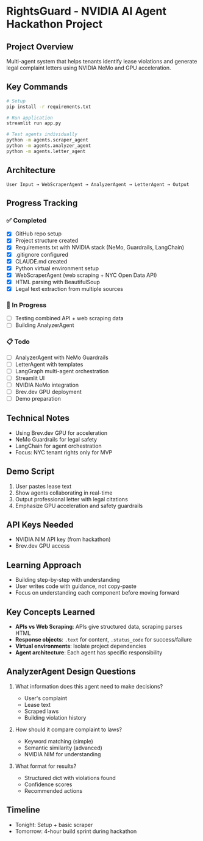 # RightsGuard - NVIDIA AI Agent Hackathon Project

## Project Overview
Multi-agent system that helps tenants identify lease violations and generate legal complaint letters using NVIDIA NeMo and GPU acceleration.

## Key Commands
```bash
# Setup
pip install -r requirements.txt

# Run application  
streamlit run app.py

# Test agents individually
python -m agents.scraper_agent
python -m agents.analyzer_agent  
python -m agents.letter_agent
```

## Architecture
```
User Input → WebScraperAgent → AnalyzerAgent → LetterAgent → Output
```

## Progress Tracking

### ✅ Completed
- [x] GitHub repo setup
- [x] Project structure created
- [x] Requirements.txt with NVIDIA stack (NeMo, Guardrails, LangChain)
- [x] .gitignore configured
- [x] CLAUDE.md created
- [x] Python virtual environment setup
- [x] WebScraperAgent (web scraping + NYC Open Data API)
- [x] HTML parsing with BeautifulSoup
- [x] Legal text extraction from multiple sources

### 🔄 In Progress
- [ ] Testing combined API + web scraping data
- [ ] Building AnalyzerAgent

### 📋 Todo
- [ ] AnalyzerAgent with NeMo Guardrails
- [ ] LetterAgent with templates
- [ ] LangGraph multi-agent orchestration
- [ ] Streamlit UI
- [ ] NVIDIA NeMo integration
- [ ] Brev.dev GPU deployment
- [ ] Demo preparation

## Technical Notes
- Using Brev.dev GPU for acceleration
- NeMo Guardrails for legal safety
- LangChain for agent orchestration
- Focus: NYC tenant rights only for MVP

## Demo Script
1. User pastes lease text
2. Show agents collaborating in real-time
3. Output professional letter with legal citations
4. Emphasize GPU acceleration and safety guardrails

## API Keys Needed
- NVIDIA NIM API key (from hackathon)
- Brev.dev GPU access

## Learning Approach
- Building step-by-step with understanding
- User writes code with guidance, not copy-paste
- Focus on understanding each component before moving forward

## Key Concepts Learned
- **APIs vs Web Scraping**: APIs give structured data, scraping parses HTML
- **Response objects**: `.text` for content, `.status_code` for success/failure
- **Virtual environments**: Isolate project dependencies
- **Agent architecture**: Each agent has specific responsibility

## AnalyzerAgent Design Questions
1. What information does this agent need to make decisions?
   - User's complaint
   - Lease text
   - Scraped laws
   - Building violation history
   
2. How should it compare complaint to laws?
   - Keyword matching (simple)
   - Semantic similarity (advanced)
   - NVIDIA NIM for understanding
   
3. What format for results?
   - Structured dict with violations found
   - Confidence scores
   - Recommended actions

## Timeline
- Tonight: Setup + basic scraper
- Tomorrow: 4-hour build sprint during hackathon